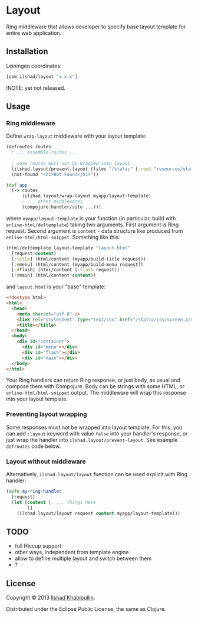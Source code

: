 # Layout

Ring middleware that allows developer to specify base layout template
for entire web application.

## Installation

Leiningen coordinates:

```clojure
[com.ilshad/layout "x.x.x"]
```

!NOTE: yet not released.

## Usage

### Ring middleware

Define `wrap-layout` middleware with your layout template:

```clojure
(defroutes routes
  ; ... assemble routes ...
  
  ; some routes must not be wrapped into layout
  (ilshad.layout/prevent-layout (files "/static" {:root "resources/static"}))
  (not-found "<h1>Not Found</h1>"))

(def app
  (-> routes
      (ilshad.layout/wrap-layout myapp/layout-template)
      ; ... other middlewares
	  (compojure.handler/site ...)))
```

where `myapp/layout-template` is your function (in particular,
build with `enlive-html/deftemplate`) taking two arguments. First
argument is Ring request. Second argument is `content` - data structure
like produced from `enlive-html/html-snippet`. Something like this:

```clojure
(html/deftemplate layout-template "layout.html"
  [request content]
  [:title] (html/content (myapp/build-title request))
  [:#menu] (html/content (myapp/build-menu request))
  [:#flash] (html/content (:flash request))
  [:#main] (html/content content))
```

and `layout.html` is your "base" template:

```html
<!doctype html>
<html>
  <head>
    <meta charset="utf-8" />
    <link rel="stylesheet" type="text/css" href="/static/css/screen.css" />
    <title></title>
  </head>
  <body>
    <div id="container">
      <div id="menu"></div>
      <div id="flash"></div>
      <div id="main"></div>
  </body>
</html>
```

Your Ring handlers can return Ring response, or just body, as usual and
compose them with Compojure. Body can be strings with some HTML, or
`enlive-html/html-snippet` output. The middleware will wrap this response
into your layout template.

### Preventing layout wrapping

Some responses must not be wrapped into layout template. For this, you
can add `:layout` keyword with value `false` into your handler's response,
or just wrap the handler into `ilshad.layout/prevent-layout`. See example
`defroutes` code below.

### Layout without middleware

Alternatively, `ilshad.layout/layout` function can be used explicit with
Ring handler:

```clojure
(defn my-ring-handler
  [request]
  (let [content (; ... things here
        )]
    (ilshad.layout/layout request content myapp/layout-template)))
```

## TODO

- full Hiccup support
- other ways, independent from template engine
- allow to define multiple layout and switch between them
- ?

## License

Copyright © 2013 [Ilshad Khabibullin](http://ilshad.com).

Distributed under the Eclipse Public License, the same as Clojure.
